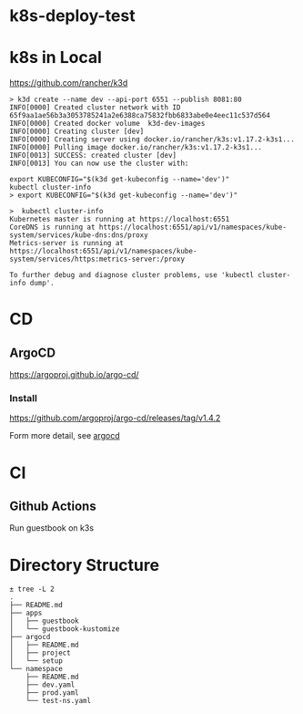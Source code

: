 # k8s-deploy-test

# k8s in Local

https://github.com/rancher/k3d

```
> k3d create --name dev --api-port 6551 --publish 8081:80
INFO[0000] Created cluster network with ID 65f9aa1ae56b3a3053785241a2e6388ca75832fbb6833abe0e4eec11c537d564
INFO[0000] Created docker volume  k3d-dev-images
INFO[0000] Creating cluster [dev]
INFO[0000] Creating server using docker.io/rancher/k3s:v1.17.2-k3s1...
INFO[0000] Pulling image docker.io/rancher/k3s:v1.17.2-k3s1...
INFO[0013] SUCCESS: created cluster [dev]
INFO[0013] You can now use the cluster with:

export KUBECONFIG="$(k3d get-kubeconfig --name='dev')"
kubectl cluster-info
> export KUBECONFIG="$(k3d get-kubeconfig --name='dev')"

>  kubectl cluster-info
Kubernetes master is running at https://localhost:6551
CoreDNS is running at https://localhost:6551/api/v1/namespaces/kube-system/services/kube-dns:dns/proxy
Metrics-server is running at https://localhost:6551/api/v1/namespaces/kube-system/services/https:metrics-server:/proxy

To further debug and diagnose cluster problems, use 'kubectl cluster-info dump'.
```



# CD

## ArgoCD

https://argoproj.github.io/argo-cd/

### Install

https://github.com/argoproj/argo-cd/releases/tag/v1.4.2

Form more detail, see [argocd](argocd)

# CI

## Github Actions

Run guestbook on k3s


# Directory Structure


```
± tree -L 2
.
├── README.md
├── apps
│   ├── guestbook
│   └── guestbook-kustomize
├── argocd
│   ├── README.md
│   ├── project
│   └── setup
└── namespace
    ├── README.md
    ├── dev.yaml
    ├── prod.yaml
    └── test-ns.yaml
```
